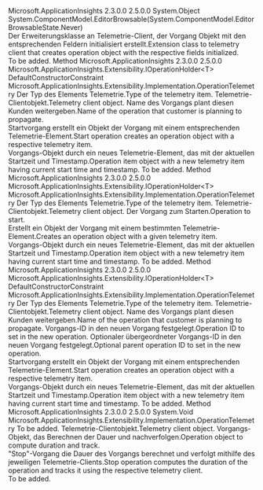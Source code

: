 <Type Name="TelemetryClientExtensions" FullName="Microsoft.ApplicationInsights.TelemetryClientExtensions">
  <TypeSignature Language="C#" Value="public static class TelemetryClientExtensions" />
  <TypeSignature Language="ILAsm" Value=".class public auto ansi abstract sealed beforefieldinit TelemetryClientExtensions extends System.Object" />
  <TypeSignature Language="DocId" Value="T:Microsoft.ApplicationInsights.TelemetryClientExtensions" />
  <TypeSignature Language="VB.NET" Value="Public Module TelemetryClientExtensions" />
  <TypeSignature Language="F#" Value="type TelemetryClientExtensions = class" />
  <AssemblyInfo>
    <AssemblyName>Microsoft.ApplicationInsights</AssemblyName>
    <AssemblyVersion>2.3.0.0</AssemblyVersion>
    <AssemblyVersion>2.5.0.0</AssemblyVersion>
  </AssemblyInfo>
  <Base>
    <BaseTypeName>System.Object</BaseTypeName>
  </Base>
  <Interfaces />
  <Attributes>
    <Attribute>
      <AttributeName>System.ComponentModel.EditorBrowsable(System.ComponentModel.EditorBrowsableState.Never)</AttributeName>
    </Attribute>
  </Attributes>
  <Docs>
    <summary>
            <span data-ttu-id="da1ae-101">Der Erweiterungsklasse an Telemetrie-Client, der Vorgang Objekt mit den entsprechenden Feldern initialisiert erstellt.</span><span class="sxs-lookup"><span data-stu-id="da1ae-101">Extension class to telemetry client that creates operation object with the respective fields initialized.</span></span>
            </summary>
    <remarks>To be added.</remarks>
  </Docs>
  <Members>
    <Member MemberName="StartOperation&lt;T&gt;">
      <MemberSignature Language="C#" Value="public static Microsoft.ApplicationInsights.Extensibility.IOperationHolder&lt;T&gt; StartOperation&lt;T&gt; (this Microsoft.ApplicationInsights.TelemetryClient telemetryClient, string operationName) where T : Microsoft.ApplicationInsights.Extensibility.Implementation.OperationTelemetrynew();" />
      <MemberSignature Language="ILAsm" Value=".method public static hidebysig class Microsoft.ApplicationInsights.Extensibility.IOperationHolder`1&lt;!!T&gt; StartOperation&lt;.ctor (class Microsoft.ApplicationInsights.Extensibility.Implementation.OperationTelemetry) T&gt;(class Microsoft.ApplicationInsights.TelemetryClient telemetryClient, string operationName) cil managed" />
      <MemberSignature Language="DocId" Value="M:Microsoft.ApplicationInsights.TelemetryClientExtensions.StartOperation``1(Microsoft.ApplicationInsights.TelemetryClient,System.String)" />
      <MemberSignature Language="F#" Value="static member StartOperation : Microsoft.ApplicationInsights.TelemetryClient * string -&gt; Microsoft.ApplicationInsights.Extensibility.IOperationHolder&lt;'T (requires 'T :&gt; Microsoft.ApplicationInsights.Extensibility.Implementation.OperationTelemetry and 'T : (new : unit -&gt; 'T))&gt; (requires 'T :&gt; Microsoft.ApplicationInsights.Extensibility.Implementation.OperationTelemetry and 'T : (new : unit -&gt; 'T))" Usage="Microsoft.ApplicationInsights.TelemetryClientExtensions.StartOperation (telemetryClient, operationName)" />
      <MemberType>Method</MemberType>
      <AssemblyInfo>
        <AssemblyName>Microsoft.ApplicationInsights</AssemblyName>
        <AssemblyVersion>2.3.0.0</AssemblyVersion>
        <AssemblyVersion>2.5.0.0</AssemblyVersion>
      </AssemblyInfo>
      <ReturnValue>
        <ReturnType>Microsoft.ApplicationInsights.Extensibility.IOperationHolder&lt;T&gt;</ReturnType>
      </ReturnValue>
      <TypeParameters>
        <TypeParameter Name="T">
          <Constraints>
            <ParameterAttribute>DefaultConstructorConstraint</ParameterAttribute>
            <BaseTypeName>Microsoft.ApplicationInsights.Extensibility.Implementation.OperationTelemetry</BaseTypeName>
          </Constraints>
        </TypeParameter>
      </TypeParameters>
      <Parameters>
        <Parameter Name="telemetryClient" Type="Microsoft.ApplicationInsights.TelemetryClient" RefType="this" />
        <Parameter Name="operationName" Type="System.String" />
      </Parameters>
      <Docs>
        <typeparam name="T"><span data-ttu-id="da1ae-102">Der Typ des Elements Telemetrie.</span><span class="sxs-lookup"><span data-stu-id="da1ae-102">Type of the telemetry item.</span></span></typeparam>
        <param name="telemetryClient"><span data-ttu-id="da1ae-103">Telemetrie-Clientobjekt.</span><span class="sxs-lookup"><span data-stu-id="da1ae-103">Telemetry client object.</span></span></param>
        <param name="operationName"><span data-ttu-id="da1ae-104">Name des Vorgangs plant diesen Kunden weitergeben.</span><span class="sxs-lookup"><span data-stu-id="da1ae-104">Name of the operation that customer is planning to propagate.</span></span></param>
        <summary>
            <span data-ttu-id="da1ae-105">Startvorgang erstellt ein Objekt der Vorgang mit einem entsprechenden Telemetrie-Element.</span><span class="sxs-lookup"><span data-stu-id="da1ae-105">Start operation creates an operation object with a respective telemetry item.</span></span> 
            </summary>
        <returns><span data-ttu-id="da1ae-106">Vorgangs-Objekt durch ein neues Telemetrie-Element, das mit der aktuellen Startzeit und Timestamp.</span><span class="sxs-lookup"><span data-stu-id="da1ae-106">Operation item object with a new telemetry item having current start time and timestamp.</span></span></returns>
        <remarks>To be added.</remarks>
      </Docs>
    </Member>
    <Member MemberName="StartOperation&lt;T&gt;">
      <MemberSignature Language="C#" Value="public static Microsoft.ApplicationInsights.Extensibility.IOperationHolder&lt;T&gt; StartOperation&lt;T&gt; (this Microsoft.ApplicationInsights.TelemetryClient telemetryClient, T operationTelemetry) where T : Microsoft.ApplicationInsights.Extensibility.Implementation.OperationTelemetry;" />
      <MemberSignature Language="ILAsm" Value=".method public static hidebysig class Microsoft.ApplicationInsights.Extensibility.IOperationHolder`1&lt;!!T&gt; StartOperation&lt;(class Microsoft.ApplicationInsights.Extensibility.Implementation.OperationTelemetry) T&gt;(class Microsoft.ApplicationInsights.TelemetryClient telemetryClient, !!T operationTelemetry) cil managed" />
      <MemberSignature Language="DocId" Value="M:Microsoft.ApplicationInsights.TelemetryClientExtensions.StartOperation``1(Microsoft.ApplicationInsights.TelemetryClient,``0)" />
      <MemberSignature Language="F#" Value="static member StartOperation : Microsoft.ApplicationInsights.TelemetryClient * 'T -&gt; Microsoft.ApplicationInsights.Extensibility.IOperationHolder&lt;'T (requires 'T :&gt; Microsoft.ApplicationInsights.Extensibility.Implementation.OperationTelemetry)&gt; (requires 'T :&gt; Microsoft.ApplicationInsights.Extensibility.Implementation.OperationTelemetry)" Usage="Microsoft.ApplicationInsights.TelemetryClientExtensions.StartOperation (telemetryClient, operationTelemetry)" />
      <MemberType>Method</MemberType>
      <AssemblyInfo>
        <AssemblyName>Microsoft.ApplicationInsights</AssemblyName>
        <AssemblyVersion>2.3.0.0</AssemblyVersion>
        <AssemblyVersion>2.5.0.0</AssemblyVersion>
      </AssemblyInfo>
      <ReturnValue>
        <ReturnType>Microsoft.ApplicationInsights.Extensibility.IOperationHolder&lt;T&gt;</ReturnType>
      </ReturnValue>
      <TypeParameters>
        <TypeParameter Name="T">
          <Constraints>
            <BaseTypeName>Microsoft.ApplicationInsights.Extensibility.Implementation.OperationTelemetry</BaseTypeName>
          </Constraints>
        </TypeParameter>
      </TypeParameters>
      <Parameters>
        <Parameter Name="telemetryClient" Type="Microsoft.ApplicationInsights.TelemetryClient" RefType="this" />
        <Parameter Name="operationTelemetry" Type="T" />
      </Parameters>
      <Docs>
        <typeparam name="T"><span data-ttu-id="da1ae-107">Der Typ des Elements Telemetrie.</span><span class="sxs-lookup"><span data-stu-id="da1ae-107">Type of the telemetry item.</span></span></typeparam>
        <param name="telemetryClient"><span data-ttu-id="da1ae-108">Telemetrie-Clientobjekt.</span><span class="sxs-lookup"><span data-stu-id="da1ae-108">Telemetry client object.</span></span></param>
        <param name="operationTelemetry"><span data-ttu-id="da1ae-109">Der Vorgang zum Starten.</span><span class="sxs-lookup"><span data-stu-id="da1ae-109">Operation to start.</span></span></param>
        <summary>
            <span data-ttu-id="da1ae-110">Erstellt ein Objekt der Vorgang mit einem bestimmten Telemetrie-Element.</span><span class="sxs-lookup"><span data-stu-id="da1ae-110">Creates an operation object with a given telemetry item.</span></span> 
            </summary>
        <returns><span data-ttu-id="da1ae-111">Vorgangs-Objekt durch ein neues Telemetrie-Element, das mit der aktuellen Startzeit und Timestamp.</span><span class="sxs-lookup"><span data-stu-id="da1ae-111">Operation item object with a new telemetry item having current start time and timestamp.</span></span></returns>
        <remarks>To be added.</remarks>
      </Docs>
    </Member>
    <Member MemberName="StartOperation&lt;T&gt;">
      <MemberSignature Language="C#" Value="public static Microsoft.ApplicationInsights.Extensibility.IOperationHolder&lt;T&gt; StartOperation&lt;T&gt; (this Microsoft.ApplicationInsights.TelemetryClient telemetryClient, string operationName, string operationId, string parentOperationId = null) where T : Microsoft.ApplicationInsights.Extensibility.Implementation.OperationTelemetrynew();" />
      <MemberSignature Language="ILAsm" Value=".method public static hidebysig class Microsoft.ApplicationInsights.Extensibility.IOperationHolder`1&lt;!!T&gt; StartOperation&lt;.ctor (class Microsoft.ApplicationInsights.Extensibility.Implementation.OperationTelemetry) T&gt;(class Microsoft.ApplicationInsights.TelemetryClient telemetryClient, string operationName, string operationId, string parentOperationId) cil managed" />
      <MemberSignature Language="DocId" Value="M:Microsoft.ApplicationInsights.TelemetryClientExtensions.StartOperation``1(Microsoft.ApplicationInsights.TelemetryClient,System.String,System.String,System.String)" />
      <MemberSignature Language="F#" Value="static member StartOperation : Microsoft.ApplicationInsights.TelemetryClient * string * string * string -&gt; Microsoft.ApplicationInsights.Extensibility.IOperationHolder&lt;'T (requires 'T :&gt; Microsoft.ApplicationInsights.Extensibility.Implementation.OperationTelemetry and 'T : (new : unit -&gt; 'T))&gt; (requires 'T :&gt; Microsoft.ApplicationInsights.Extensibility.Implementation.OperationTelemetry and 'T : (new : unit -&gt; 'T))" Usage="Microsoft.ApplicationInsights.TelemetryClientExtensions.StartOperation (telemetryClient, operationName, operationId, parentOperationId)" />
      <MemberType>Method</MemberType>
      <AssemblyInfo>
        <AssemblyName>Microsoft.ApplicationInsights</AssemblyName>
        <AssemblyVersion>2.3.0.0</AssemblyVersion>
        <AssemblyVersion>2.5.0.0</AssemblyVersion>
      </AssemblyInfo>
      <ReturnValue>
        <ReturnType>Microsoft.ApplicationInsights.Extensibility.IOperationHolder&lt;T&gt;</ReturnType>
      </ReturnValue>
      <TypeParameters>
        <TypeParameter Name="T">
          <Constraints>
            <ParameterAttribute>DefaultConstructorConstraint</ParameterAttribute>
            <BaseTypeName>Microsoft.ApplicationInsights.Extensibility.Implementation.OperationTelemetry</BaseTypeName>
          </Constraints>
        </TypeParameter>
      </TypeParameters>
      <Parameters>
        <Parameter Name="telemetryClient" Type="Microsoft.ApplicationInsights.TelemetryClient" RefType="this" />
        <Parameter Name="operationName" Type="System.String" />
        <Parameter Name="operationId" Type="System.String" />
        <Parameter Name="parentOperationId" Type="System.String" />
      </Parameters>
      <Docs>
        <typeparam name="T"><span data-ttu-id="da1ae-112">Der Typ des Elements Telemetrie.</span><span class="sxs-lookup"><span data-stu-id="da1ae-112">Type of the telemetry item.</span></span></typeparam>
        <param name="telemetryClient"><span data-ttu-id="da1ae-113">Telemetrie-Clientobjekt.</span><span class="sxs-lookup"><span data-stu-id="da1ae-113">Telemetry client object.</span></span></param>
        <param name="operationName"><span data-ttu-id="da1ae-114">Name des Vorgangs plant diesen Kunden weitergeben.</span><span class="sxs-lookup"><span data-stu-id="da1ae-114">Name of the operation that customer is planning to propagate.</span></span></param>
        <param name="operationId"><span data-ttu-id="da1ae-115">Vorgangs-ID in den neuen Vorgang festgelegt.</span><span class="sxs-lookup"><span data-stu-id="da1ae-115">Operation ID to set in the new operation.</span></span></param>
        <param name="parentOperationId"><span data-ttu-id="da1ae-116">Optionaler übergeordneter Vorgangs-ID in den neuen Vorgang festgelegt.</span><span class="sxs-lookup"><span data-stu-id="da1ae-116">Optional parent operation ID to set in the new operation.</span></span></param>
        <summary>
            <span data-ttu-id="da1ae-117">Startvorgang erstellt ein Objekt der Vorgang mit einem entsprechenden Telemetrie-Element.</span><span class="sxs-lookup"><span data-stu-id="da1ae-117">Start operation creates an operation object with a respective telemetry item.</span></span> 
            </summary>
        <returns><span data-ttu-id="da1ae-118">Vorgangs-Objekt durch ein neues Telemetrie-Element, das mit der aktuellen Startzeit und Timestamp.</span><span class="sxs-lookup"><span data-stu-id="da1ae-118">Operation item object with a new telemetry item having current start time and timestamp.</span></span></returns>
        <remarks>To be added.</remarks>
      </Docs>
    </Member>
    <Member MemberName="StopOperation&lt;T&gt;">
      <MemberSignature Language="C#" Value="public static void StopOperation&lt;T&gt; (this Microsoft.ApplicationInsights.TelemetryClient telemetryClient, Microsoft.ApplicationInsights.Extensibility.IOperationHolder&lt;T&gt; operation) where T : Microsoft.ApplicationInsights.Extensibility.Implementation.OperationTelemetry;" />
      <MemberSignature Language="ILAsm" Value=".method public static hidebysig void StopOperation&lt;(class Microsoft.ApplicationInsights.Extensibility.Implementation.OperationTelemetry) T&gt;(class Microsoft.ApplicationInsights.TelemetryClient telemetryClient, class Microsoft.ApplicationInsights.Extensibility.IOperationHolder`1&lt;!!T&gt; operation) cil managed" />
      <MemberSignature Language="DocId" Value="M:Microsoft.ApplicationInsights.TelemetryClientExtensions.StopOperation``1(Microsoft.ApplicationInsights.TelemetryClient,Microsoft.ApplicationInsights.Extensibility.IOperationHolder{``0})" />
      <MemberSignature Language="F#" Value="static member StopOperation : Microsoft.ApplicationInsights.TelemetryClient * Microsoft.ApplicationInsights.Extensibility.IOperationHolder&lt;'T (requires 'T :&gt; Microsoft.ApplicationInsights.Extensibility.Implementation.OperationTelemetry)&gt; -&gt; unit (requires 'T :&gt; Microsoft.ApplicationInsights.Extensibility.Implementation.OperationTelemetry)" Usage="Microsoft.ApplicationInsights.TelemetryClientExtensions.StopOperation (telemetryClient, operation)" />
      <MemberType>Method</MemberType>
      <AssemblyInfo>
        <AssemblyName>Microsoft.ApplicationInsights</AssemblyName>
        <AssemblyVersion>2.3.0.0</AssemblyVersion>
        <AssemblyVersion>2.5.0.0</AssemblyVersion>
      </AssemblyInfo>
      <ReturnValue>
        <ReturnType>System.Void</ReturnType>
      </ReturnValue>
      <TypeParameters>
        <TypeParameter Name="T">
          <Constraints>
            <BaseTypeName>Microsoft.ApplicationInsights.Extensibility.Implementation.OperationTelemetry</BaseTypeName>
          </Constraints>
        </TypeParameter>
      </TypeParameters>
      <Parameters>
        <Parameter Name="telemetryClient" Type="Microsoft.ApplicationInsights.TelemetryClient" RefType="this" />
        <Parameter Name="operation" Type="Microsoft.ApplicationInsights.Extensibility.IOperationHolder&lt;T&gt;" />
      </Parameters>
      <Docs>
        <typeparam name="T">To be added.</typeparam>
        <param name="telemetryClient"><span data-ttu-id="da1ae-119">Telemetrie-Clientobjekt.</span><span class="sxs-lookup"><span data-stu-id="da1ae-119">Telemetry client object.</span></span></param>
        <param name="operation"><span data-ttu-id="da1ae-120">Vorgangs-Objekt, das Berechnen der Dauer und nachverfolgen.</span><span class="sxs-lookup"><span data-stu-id="da1ae-120">Operation object to compute duration and track.</span></span></param>
        <summary>
            <span data-ttu-id="da1ae-121">"Stop"-Vorgang die Dauer des Vorgangs berechnet und verfolgt mithilfe des jeweiligen Telemetrie-Clients.</span><span class="sxs-lookup"><span data-stu-id="da1ae-121">Stop operation computes the duration of the operation and tracks it using the respective telemetry client.</span></span>
            </summary>
        <remarks>To be added.</remarks>
      </Docs>
    </Member>
  </Members>
</Type>